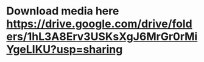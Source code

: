 # Download media here https://drive.google.com/drive/folders/1hL3A8Erv3USKsXgJ6MrGr0rMiYgeLIKU?usp=sharing
